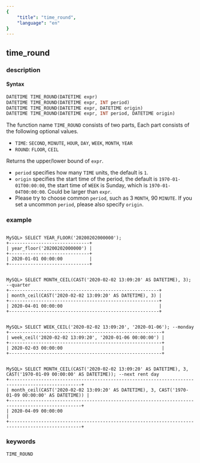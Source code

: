 ```yaml
---
{
    "title": "time_round",
    "language": "en"
}
---
```


<!-- 
Licensed to the Apache Software Foundation (ASF) under one
or more contributor license agreements.  See the NOTICE file
distributed with this work for additional information
regarding copyright ownership.  The ASF licenses this file
to you under the Apache License, Version 2.0 (the
"License"); you may not use this file except in compliance
with the License.  You may obtain a copy of the License at

  http://www.apache.org/licenses/LICENSE-2.0

Unless required by applicable law or agreed to in writing,
software distributed under the License is distributed on an
"AS IS" BASIS, WITHOUT WARRANTIES OR CONDITIONS OF ANY
KIND, either express or implied.  See the License for the
specific language governing permissions and limitations
under the License.
-->

## time_round
### description
#### Syntax

```sql
DATETIME TIME_ROUND(DATETIME expr)
DATETIME TIME_ROUND(DATETIME expr, INT period)
DATETIME TIME_ROUND(DATETIME expr, DATETIME origin)
DATETIME TIME_ROUND(DATETIME expr, INT period, DATETIME origin)
```

The function name `TIME_ROUND` consists of two parts, Each part consists of the following optional values.
- `TIME`: `SECOND`, `MINUTE`, `HOUR`, `DAY`, `WEEK`, `MONTH`, `YEAR`
- `ROUND`: `FLOOR`, `CEIL`

Returns the upper/lower bound of `expr`.

- `period` specifies how many `TIME` units, the default is `1`.
- `origin` specifies the start time of the period, the default is `1970-01-01T00:00:00`, the start time of `WEEK` is Sunday, which is `1970-01-04T00:00:00`. Could be larger than `expr`.
- Please try to choose common `period`, such as 3 `MONTH`, 90 `MINUTE`. If you set a uncommon `period`, please also specify `origin`.

### example

```

MySQL> SELECT YEAR_FLOOR('20200202000000');
+------------------------------+
| year_floor('20200202000000') |
+------------------------------+
| 2020-01-01 00:00:00          |
+------------------------------+


MySQL> SELECT MONTH_CEIL(CAST('2020-02-02 13:09:20' AS DATETIME), 3); --quarter
+--------------------------------------------------------+
| month_ceil(CAST('2020-02-02 13:09:20' AS DATETIME), 3) |
+--------------------------------------------------------+
| 2020-04-01 00:00:00                                    |
+--------------------------------------------------------+


MySQL> SELECT WEEK_CEIL('2020-02-02 13:09:20', '2020-01-06'); --monday
+---------------------------------------------------------+
| week_ceil('2020-02-02 13:09:20', '2020-01-06 00:00:00') |
+---------------------------------------------------------+
| 2020-02-03 00:00:00                                     |
+---------------------------------------------------------+


MySQL> SELECT MONTH_CEIL(CAST('2020-02-02 13:09:20' AS DATETIME), 3, CAST('1970-01-09 00:00:00' AS DATETIME)); --next rent day
+-------------------------------------------------------------------------------------------------+
| month_ceil(CAST('2020-02-02 13:09:20' AS DATETIME), 3, CAST('1970-01-09 00:00:00' AS DATETIME)) |
+-------------------------------------------------------------------------------------------------+
| 2020-04-09 00:00:00                                                                             |
+-------------------------------------------------------------------------------------------------+

```
### keywords
    TIME_ROUND
